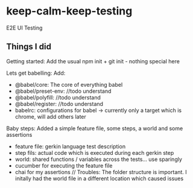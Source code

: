 # keep-calm-keep-testing
E2E UI Testing


## Things I did
Getting started: Add the usual npm init + git init - nothing special here

Lets get babelling: Add:
- @babel/core: The core of everything babel
- @babel/preset-env: //todo understand
- @babel/polyfill: //todo understand
- @babel/register: //todo understand
- babelrc: configurations for babel -> currently only a target which is chrome, will add others later

Baby steps: Added a simple feature file, some steps, a world and some assertions
- feature file: gerkin language test description
- step fils: actual code which is executed during each gerkin step
- world: shared functions / variables across the tests... use sparingly
- cucumber for executing the feature file
- chai for my assertions
// Troubles: The folder structure is important. I initally had the world file in a different location which caused issues
